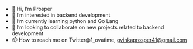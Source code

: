 - 👋 Hi, I’m Prosper
- 👀 I’m interested in backend development
- 🌱 I’m currently learning python and Go Lang
- 🤝 I’m looking to collaborate on new projects related to backend development
- 📫 How to reach me on Twitter@1_ovatime, gyinkaprosper41@gmail.com



<!---
Prosper41/Prosper41 is a ✨ special ✨ repository because its `README.md` (this file) appears on your GitHub profile.
You can click the Preview link to take a look at your changes.
--->
